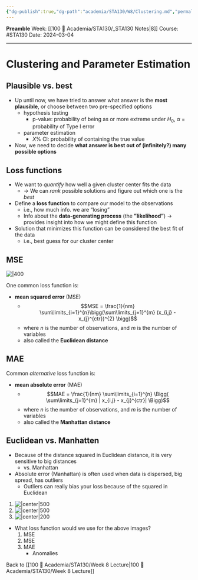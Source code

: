```yaml
---
{"dg-publish":true,"dg-path":"academia/STA130/W8/Clustering.md","permalink":"/academia/sta-130/w8/clustering/","created":"2024-03-04T13:20:24.103-05:00","updated":"2024-03-05T15:21:53.898-05:00"}
---
```


**Preamble**
Week: [[100 📒 Academia/STA130/_STA130 Notes\|8]]
Course: #STA130
Date: 2024-03-04

---
# Clustering and Parameter Estimation
## Plausible vs. best
- Up until now, we have tried to answer what answer is the **most plausible**, or choose between two pre-specified options
	- hypothesis testing
		- p-value: probability of being as or more extreme under $H_{0}$, $\alpha$ = probability of Type I error
	- parameter estimation
		- $X$% CI: probability of containing the true value
- Now, we need to decide **what answer is best out of (infinitely?) many possible options**

## Loss functions
- We want to *quantify* how well a given cluster center fits the data
	- → We can *rank* possible solutions and figure out which one is the *best*
- Define a **loss function** to compare our model to the observations
	- i.e., how much info. we are “losing”
	- Info about the **data-generating process** (the **”likelihood”**) → provides insight into how we might define this function
- Solution that minimizes this function can be considered the best fit of the data
	- i.e., best guess for our cluster center

## MSE

![|400](https://i.imgur.com/VvlIEIB.png)


One common loss function is:
- **mean squared error** (MSE)
	- $$MSE = \frac{1}{nm} \sum\limits_{i=1}^{n}\bigg(\sum\limits_{j=1}^{m} (x_{i,j} - x_{j}^{ctr})^{2} \bigg)$$
	-  where $n$ is the number of observations, and $m$ is the number of variables
	- also called the **Euclidean distance**

## MAE
Common *alternative* loss function is:
- **mean absolute error** (MAE)
	- $$MAE = \frac{1}{nm} \sum\limits_{i=1}^{n} \Bigg( \sum\limits_{j=1}^{m} | x_{i,j} - x_{j}^{ctr}| \Bigg)$$
	- where $n$ is the number of observations, and $m$ is the number of variables
	- also called the **Manhattan distance**

## Euclidean vs. Manhatten
- Because of the distance squared in Euclidean distance, it is very sensitive to big distances
	- vs. Manhattan
- Absolute error (Manhattan) is often used when data is dispersed, big spread, has outliers
	- Outliers can really bias your loss because of the squared in Euclidean

1. ![|center|500](https://i.imgur.com/ZaMeQYE.png)
2. ![|center|500](https://i.imgur.com/Sn0Rv3c.png)
3. ![|center|200](https://i.imgur.com/cLxYGZJ.png)

- What loss function would we use for the above images?
	1. MSE
	2. MSE
	3. MAE
		- Anomalies

Back to [[100 📒 Academia/STA130/Week 8 Lecture\|100 📒 Academia/STA130/Week 8 Lecture]]